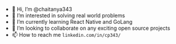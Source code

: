 - 👋 Hi, I’m @chaitanya343
- 👀 I’m interested in solving real world problems
- 🌱 I’m currently learning React Native and GoLang
- 💞️ I’m looking to collaborate on any exciting open source projects
- 📫 How to reach me `linkedin.com/in/cp343/`

<!---
chaitanya343/chaitanya343 is a ✨ special ✨ repository because its `README.md` (this file) appears on your GitHub profile.
You can click the Preview link to take a look at your changes.
--->

